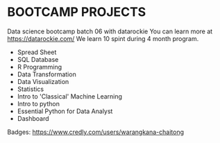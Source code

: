 # BOOTCAMP PROJECTS
Data science bootcamp batch 06 with datarockie
You can learn more at https://datarockie.com/
We learn 10 spint during 4 month program.

- Spread Sheet
- SQL Database
- R Programming
- Data Transformation
- Data Visualization
- Statistics
- Intro to 'Classical' Machine Learning
- Intro to python
- Essential Python for Data Analyst
- Dashboard

Badges: https://www.credly.com/users/warangkana-chaitong
